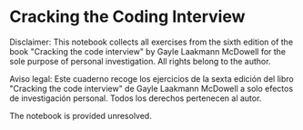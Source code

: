 # Cracking the Coding Interview

Disclaimer: This notebook collects all exercises from the sixth edition of the book "Cracking the code interview" by Gayle Laakmann McDowell for the sole purpose of personal investigation. All rights belong to the author.

Aviso legal: Este cuaderno recoge los ejercicios de la sexta edición del libro "Cracking the code interview" de Gayle Laakmann McDowell a solo efectos de investigación personal. Todos los derechos pertenecen al autor.

The notebook is provided unresolved.
